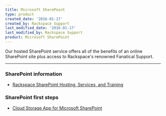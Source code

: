 ```yaml
---
title: Microsoft SharePoint
type: product
created_date: '2016-01-17'
created_by: Rackspace Support
last_modified_date: '2016-01-17'
last_modified_by: Rackspace Support
product: Microsoft SharePoint
---
```


<p class="lead" markdown="1">Our hosted SharePoint service offers all of the benefits of an online SharePoint site plus access to Rackspace's renowned Fanatical Support.</p>

<hr />

###  SharePoint information

- [Rackspace SharePoint Hosting, Services, and Training](http://sharepoint.rackspace.com/)

###  SharePoint first steps

- [Cloud Storage App for Microsoft SharePoint](/how-to/cloud-storage-app-for-microsoft-sharepoint-overview)
